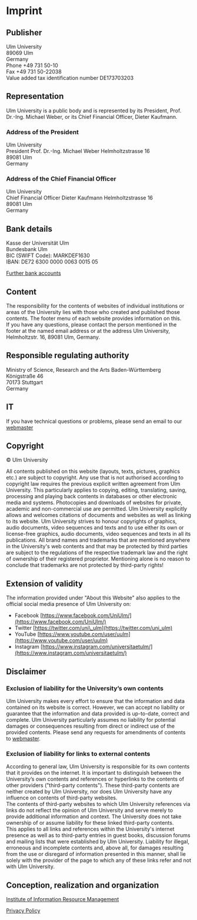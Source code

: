 # Imprint

## Publisher


Ulm University  
89069 Ulm  
Germany  
Phone +49 731 50-10  
Fax +49 731 50-22038  
Value added tax identification number DE173703203

## Representation


Ulm University is a public body and is represented by its President, Prof. Dr.-Ing. Michael Weber, or its Chief Financial Officer, Dieter Kaufmann.

### Address of the President

Ulm University  
President Prof. Dr.-Ing. Michael Weber
Helmholtzstrasse 16  
89081 Ulm  
Germany

### Address of the Chief Financial Officer

Ulm University  
Chief Financial Officer Dieter Kaufmann
Helmholtzstrasse 16  
89081 Ulm  
Germany

## Bank details

Kasse der Universität Ulm  
Bundesbank Ulm  
BIC (SWIFT Code): MARKDEF1630  
IBAN: DE72 6300 0000 0063 0015 05

[Further bank accounts](https://www.uni-ulm.de/en/einrichtungen/administration/dezernat-4/finanzbuchhaltung-kasse-und-steuern/)

## Content

The responsibility for the contents of websites of individual institutions or areas of the University lies with those who created and published those contents. The footer menu of each website provides information on this.  
If you have any questions, please contact the person mentioned in the footer at the named email address or at the address Ulm University, Helmholtzstr. 16, 89081 Ulm, Germany.

## Responsible regulating authority

Ministry of Science, Research and the Arts Baden-Württemberg  
Königstraße 46  
70173 Stuttgart  
Germany

## IT

If you have technical questions or problems, please send an email to our [webmaster](about/contact.md)

## Copyright

© Ulm University

All contents published on this website (layouts, texts, pictures, graphics etc.) are subject to copyright. Any use that is not authorised according to copyright law requires the previous explicit written agreement from Ulm University. This particularly applies to copying, editing, translating, saving, processing and playing back contents in databases or other electronic media and systems. Photocopies and downloads of websites for private, academic and non-commercial use are permitted. Ulm University explicitly allows and welcomes citations of documents and websites as well as linking to its website. Ulm University strives to honour copyrights of graphics, audio documents, video sequences and texts and to use either its own or license-free graphics, audio documents, video sequences and texts in all its publications. All brand names and trademarks that are mentioned anywhere in the University's web contents and that may be protected by third parties are subject to the regulations of the respective trademark law and the right of ownership of their registered proprietor. Mentioning alone is no reason to conclude that trademarks are not protected by third-party rights!

## Extension of validity

The information provided under "About this Website" also applies to the official social media presence of Ulm University on:

* Facebook [https://www.facebook.com/UniUlm/](https://www.facebook.com/UniUlm/)
* Twitter [https://twitter.com/uni\_ulm](https://twitter.com/uni_ulm)
* YouTube [https://www.youtube.com/user/uulm](https://www.youtube.com/user/uulm)
* Instagram [https://www.instagram.com/universitaetulm/](https://www.instagram.com/universitaetulm/)

## Disclaimer

### Exclusion of liability for the University’s own contents

Ulm University makes every effort to ensure that the information and data contained on its website is correct. However, we can accept no liability or guarantee that the information and data provided is up-to-date, correct and complete. Ulm University particularly assumes no liability for potential damages or consequences resulting from direct or indirect use of the provided contents. Please send any requests for amendments of contents to [webmaster](about/contact.md).

### Exclusion of liability for links to external contents

According to general law, Ulm University is responsible for its own contents that it provides on the internet. It is important to distinguish between the University’s own contents and references or hyperlinks to the contents of other providers ("third-party contents"). These third-party contents are neither created by Ulm University, nor does Ulm University have any influence on contents of third-party websites.  
The contents of third-party websites to which Ulm University references via links do not reflect the opinion of Ulm University and serve merely to provide additional information and context. The University does not take ownership of or assume liability for these linked third-party contents.  
This applies to all links and references within the University's internet presence as well as to third-party entries in guest books, discussion forums and mailing lists that were established by Ulm University. Liability for illegal, erroneous and incomplete contents and, above all, for damages resulting from the use or disregard of information presented in this manner, shall lie solely with the provider of the page to which any of these links refer and not with Ulm University.

## Conception, realization and organization


[Institute of Information Resource Management](https://www.uni-ulm.de/in/omi)

[Privacy Policy](privacy.md)